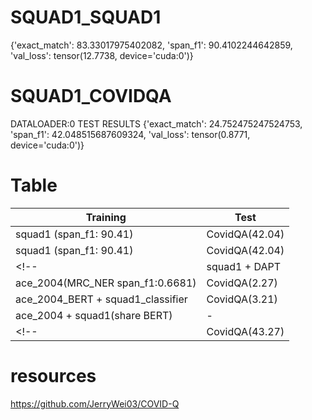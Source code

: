 <!-- ---
title: my title
author: my name
date: today
--- -->

# SQUAD1_SQUAD1
{'exact_match': 83.33017975402082,
 'span_f1': 90.4102244642859,
 'val_loss': tensor(12.7738, device='cuda:0')}

# SQUAD1_COVIDQA
DATALOADER:0 TEST RESULTS
{'exact_match': 24.752475247524753,
 'span_f1': 42.048515687609324,
 'val_loss': tensor(0.8771, device='cuda:0')}

# Table
| Training    | Test |
| ----------- | ----------- |
| squad1  (span_f1:       90.41)   | CovidQA(42.04)        |
| squad1  (span_f1:       90.41)   | CovidQA(42.04)        |
<!-- | squad1 + DAPT   | CovidQA(28.84)        |
|ace_2004(MRC_NER span_f1:0.6681)|CovidQA(2.27)|
|ace_2004_BERT + squad1_classifier|CovidQA(3.21)|
|ace_2004 + squad1(share BERT)| - | -->
<!-- | CovidQA(43.27)      |  CovidQA(43.27)    | -->

# resources
https://github.com/JerryWei03/COVID-Q